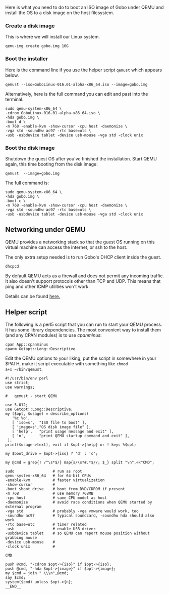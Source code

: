 Here is what you need to do to boot an ISO image of Gobo
under QEMU and install the OS to a disk image on the
host filesystem.

### Create a disk image 

This is where we will install our Linux system.

```
qemu-img create gobo.img 10G
```

### Boot the installer

Here is the command line if you use the helper script
<code>qemust</code> which appears below.

```
qemust --iso=GoboLinux-016.01-alpha-x86_64.iso --image=gobo.img
```

Alternatively, here is the full command you can edit and past into the
terminal:

```
sudo qemu-system-x86_64 \
-cdrom GoboLinux-016.01-alpha-x86_64.iso \
-hda gobo.img \
-boot d \
-m 768 -enable-kvm -show-cursor -cpu host -daemonize \
-vga std -soundhw ac97 -rtc base=utc \
-usb -usbdevice tablet -device usb-mouse -vga std -clock unix 
```

### Boot the disk image

Shutdown the guest OS after you've finished the
installation.  Start QEMU again, this time booting from the
disk image:

```
qemust  --image=gobo.img
```

The full command is:

```
sudo qemu-system-x86_64 \
-hda gobo.img \
-boot c \
-m 768 -enable-kvm -show-cursor -cpu host -daemonize \
-vga std -soundhw ac97 -rtc base=utc \
-usb -usbdevice tablet -device usb-mouse -vga std -clock unix
```

## Networking under QEMU

QEMU provides a networking stack so that the guest OS
running on this virtual machine can access the internet, or
ssh to the host.

The only extra setup needed is to run Gobo's DHCP client
inside the guest. 

```
dhcpcd
```

By default QEMU acts as a firewall and does not permit any
incoming traffic. It also doesn't support protocols other
than TCP and UDP.  This means that ping and other ICMP
utilities won't work.

Details can be found
[here.](https://en.wikibooks.org/wiki/QEMU/Networking#User_mode_networking)

## Helper script

The following is a perl5 script that you can run to start your QEMU
process. It has some library dependencies. The most convenient way to install 
them (and any CPAN modules) is to use _cpanminus_:

```
cpan App::cpanminus
cpanm Getopt::Long::Descriptive
```

Edit the QEMU options to your liking, put the script in
somewhere in your $PATH, make it script executable with
something like <code>chmod a+x ~/bin/qemust</code>.

```
#!/usr/bin/env perl
use strict;
use warnings;

#   qemust - start QEMU

use 5.012;
use Getopt::Long::Descriptive;
my ($opt, $usage) = describe_options(
   '%c %o',
   [ 'iso=s',  "ISO file to boot" ],
   [ 'image=s',"OS disk image file" ],
   [ 'help',   "print usage message and exit" ],
   [ 'n',      "print QEMU startup command and exit" ],
 );
print($usage->text), exit if $opt->{help} or ! keys %$opt;

my $boot_drive = $opt->{iso} ? 'd' : 'c';

my @cmd = grep{! /^\s*$/} map{s/\s*#.*$//; $_} split "\n",<<"CMD";

sudo                 # run as root
qemu-system-x86_64   # for 64-bit CPUs
-enable-kvm          # faster virtualization
-show-cursor         #
-boot $boot_drive    # boot from DVD/CDROM if present
-m 768               # use memory 768MB
-cpu host            # same CPU model as host
-daemonize           # avoid race conditions when QEMU started by external program
-vga std             # probably -vga vmware would work, too
-soundhw ac97        # typical soundcard, -soundhw hda should also work
-rtc base=utc        # timer related
-usb                 # enable USB driver
-usbdevice tablet    # so QEMU can report mouse position without grabbing mouse
-device usb-mouse    # 
-clock unix          # 

CMD

push @cmd, "-cdrom $opt->{iso}" if $opt->{iso};
push @cmd, "-hda $opt->{image}" if $opt->{image};
my $cmd = join " \\\n",@cmd;
say $cmd;
system($cmd) unless $opt->{n};
__END__
```
